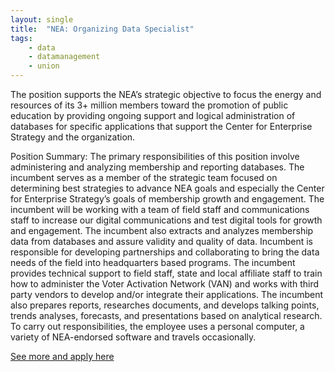 ```yaml
---
layout: single
title:  "NEA: Organizing Data Specialist"
tags: 
    - data
    - datamanagement
    - union
---
```


The position supports the NEA’s strategic objective to focus the energy and resources of its 3+ million members toward the promotion of public education by providing ongoing support and logical administration of databases for specific applications that support the Center for Enterprise Strategy and the organization.

Position Summary: The primary responsibilities of this position involve administering and analyzing membership and reporting databases. The incumbent serves as a member of the strategic team focused on determining best strategies to advance NEA goals and especially the Center for Enterprise Strategy’s goals of membership growth and engagement. The incumbent will be working with a team of field staff and communications staff to increase our digital communications and test digital tools for growth and engagement. The incumbent also extracts and analyzes membership data from databases and assure validity and quality of data. Incumbent is responsible for developing partnerships and collaborating to bring the data needs of the field into headquarters based programs. The incumbent provides technical support to field staff, state and local affiliate staff to train how to administer the Voter Activation Network (VAN) and works with third party vendors to develop and/or integrate their applications. The incumbent also prepares reports, researches documents, and develops talking points, trends analyses, forecasts, and presentations based on analytical research. To carry out responsibilities, the employee uses a personal computer, a variety of NEA-endorsed software and travels occasionally.

[See more and apply here](https://nea.silkroad.com/epostings/index.cfm?fuseaction=app.jobinfo&jobid=291535&company_id=15801&version=1&source=ONLINE&jobOwner=1015912&aid=1)
